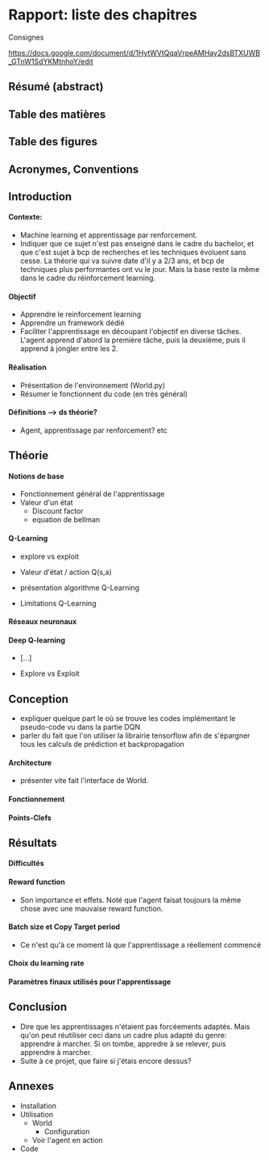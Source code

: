 # Rapport: liste des chapitres	

Consignes

https://docs.google.com/document/d/1HytWVtQqaVrpeAMHay2dsBTXUWB_GTnW1SdYKMtnhoY/edit

## Résumé (abstract)



## Table des matières

## Table des figures

## Acronymes, Conventions

## Introduction

#### Contexte: 

- Machine learning et apprentissage par renforcement.
- Indiquer que ce sujet n'est pas enseigné dans le cadre du bachelor, et que c'est sujet à bcp de recherches et les techniques évoluent sans cesse.  La théorie qui va suivre date d'il y a 2/3 ans, et bcp de techniques plus performantes ont vu le jour. Mais la base reste la même dans le cadre du réinforcement learning. 

#### Objectif

- Apprendre le reinforcement learning
- Apprendre un framework dédié 
- Faciliter l'apprentissage en découpant l'objectif en diverse tâches. L'agent apprend d'abord la première tâche, puis la deuxième, puis il apprend à jongler entre les 2. 

#### Réalisation

- Présentation de l'environnement (World.py)
- Résumer le fonctionnent du code (en très général)

#### Définitions --> ds théorie? 

- Agent, apprentissage par renforcement? etc



## Théorie

#### Notions de base 

- Fonctionnement général de l'apprentissage
- Valeur d'un état
  - Discount factor
  - equation de bellman

#### Q-Learning

- explore vs exploit


- Valeur d'état / action Q(s,a)
- présentation algorithme Q-Learning
- Limitations Q-Learning

#### Réseaux neuronaux

#### Deep Q-learning

- [...]


- Explore vs Exploit


## Conception

- expliquer quelque part le où se trouve les codes implémentant le pseudo-code vu dans la partie DQN
- parler du fait que l'on utiliser la librairie tensorflow afin de s'épargner tous les calculs de prédiction et backpropagation

#### Architecture

- présenter vite fait l'interface de World. 

#### Fonctionnement

#### Points-Clefs



## Résultats

#### Difficultés

#### Reward function

- Son importance et effets. Noté que l'agent faisat toujours la même chose avec une mauvaise reward function. 

#### Batch size et Copy Target period

- Ce n'est qu'à ce moment là que l'apprentissage a réellement commencé

#### Choix du learning rate

#### Paramètres finaux utilisés pour l'apprentissage

## Conclusion

- Dire que les apprentissages n'étaient pas forcéements adaptés. Mais qu'on peut réutiliser ceci dans un cadre plus adapté du genre: apprendre à marcher. Si on tombe, appredre à se relever, puis apprendre à marcher. 
- Suite à ce projet, que faire si j'étais encore dessus?

## Annexes

- Installation
- Utilisation
  - World
    - Configuration
  - Voir l'agent en action
- Code
